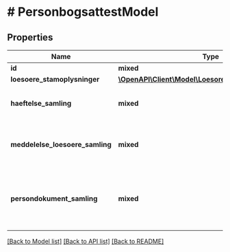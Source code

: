 # # PersonbogsattestModel

## Properties

Name | Type | Description | Notes
------------ | ------------- | ------------- | -------------
**id** | **mixed** | Model id. |
**loesoere_stamoplysninger** | [**\OpenAPI\Client\Model\LoesoreStamoplysningerModel**](LoesoreStamoplysningerModel.md) |  |
**haeftelse_samling** | **mixed** | Summariske oplysninger for en hæftelse. | [optional]
**meddelelse_loesoere_samling** | **mixed** | Summariske oplysninger for en meddelelse.(BAP) | [optional]
**persondokument_samling** | **mixed** | Summariske oplysninger for en testamente og formueforhold i personbogen | [optional]

[[Back to Model list]](../../README.md#models) [[Back to API list]](../../README.md#endpoints) [[Back to README]](../../README.md)
